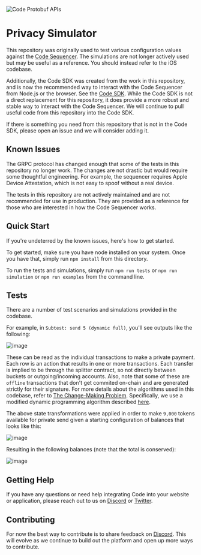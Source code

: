 ![Code Protobuf APIs](https://github.com/code-wallet/code-sim/assets/623790/c15e0f9b-8103-44f2-b8d9-49f0be865702)

# Privacy Simulator

This repository was originally used to test various configuration values against the [Code Sequencer](https://code-wallet.github.io/code-sdk/docs/reference/sequencer.html). The simulations are not longer actively used but may be useful as a reference. You should instead refer to the iOS codebase.

Additionally, the Code SDK was created from the work in this repository, and is now the recommended way to interact with the Code Sequencer from Node.js or the browser. See the [Code SDK](https://sdk.getcode.com). While the Code SDK is not a direct replacement for this repository, it does provide a more robust and stable way to interact with the Code Sequencer. We will continue to pull useful code from this repository into the Code SDK.

If there is something you need from this repository that is not in the Code SDK, please open an issue and we will consider adding it.

## Known Issues

The GRPC protocol has changed enough that some of the tests in this repository no longer work. The changes are not drastic but would require some thoughtful engineering. For example, the sequencer requires Apple Device Attestation, which is not easy to spoof without a real device.

The tests in this repository are not actively maintained and are not recommended for use in production. They are provided as a reference for those who are interested in how the Code Sequencer works.

## Quick Start

If you're undeterred by the known issues, here's how to get started.

To get started, make sure you have node installed on your system. Once you have that, simply run `npm install` from this directory.

To run the tests and simulations, simply run `npm run tests` or `npm run simulation` or `npm run examples` from the command line.

## Tests

There are a number of test scenarios and simulations provided in the codebase.

For example, in `Subtest: send 5 (dynamic full)`, you'll see outputs like the following:

![image](https://github.com/code-wallet/code-sim/assets/623790/b1668dc3-64ec-430c-9c64-19133fd938ed)

These can be read as the individual transactions to make a private payment. Each row is an action that results in one or more transactions. Each transfer is implied to be through the splitter contract, so not directly between buckets or outgoing/incoming accounts. Also, note that some of these are `offline` transactions that don't get commited on-chain and are generated strictly for their signature. For more details about the algorithms used in this codebase, refer to [The Change-Making Problem](https://www.semanticscholar.org/paper/The-Change-Making-Problem-Wright/8590f4bc02b7d169a63749c963b32054f1d054d0). Specifically, we use a modified dynamic programming algorithm described [here](https://github.com/code-wallet/code-typescript-client/blob/main/src/types/Organizer.ts#L700-L724).

The above state transformations were applied in order to make `9,000` tokens available for private send given a starting configuration of balances that looks like this:

![image](https://github.com/code-wallet/code-sim/assets/623790/af6f5b40-3373-47d3-905f-5440ca5c1c02)

Resulting in the following balances (note that the total is conserved):

![image](https://github.com/code-wallet/code-sim/assets/623790/2d115406-e192-48fd-b1e3-47d404356966)




## Getting Help

If you have any questions or need help integrating Code into your website or application, please reach out to us on [Discord](https://discord.gg/T8Tpj8DBFp) or [Twitter](https://twitter.com/getcode).

##  Contributing

For now the best way to contribute is to share feedback on [Discord](https://discord.gg/T8Tpj8DBFp). This will evolve as we continue to build out the platform and open up more ways to contribute. 
